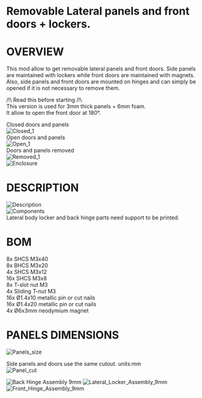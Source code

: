 # Removable Lateral panels and front doors + lockers.
# OVERVIEW
This mod allow to get removable lateral panels and front doors. Side panels are maintained with lockers while front doors are maintained with magnets. Also, side panels and front doors are mounted on hinges and can simply be opened if it is not necessary to remove them.

/!\ Read this before starting /!\  
This version is used for 3mm thick panels + 6mm foam.  
It allow to open the front door at 180°.

Closed doors and panels  
![Closed_1](Images/Closed_1.jpg)  
Open doors and panels  
![Open_1](Images/Open_1.jpg)  
Doors and panels removed  
![Removed_1](Images/Removed_1.jpg)  
![Enclosure](Images/Enclosure.jpg)

# DESCRIPTION
![Description](Images/Description.jpg)  
![Components](Images/Components.jpg)  
Lateral body locker and back hinge parts need support to be printed.

# BOM
8x SHCS M3x40  
8x BHCS M3x20  
4x SHCS M3x12  
16x SHCS M3x8  
8x T-slot nut M3  
4x Sliding T-nut M3  
16x Ø1.4x10 metallic pin or cut nails  
16x Ø1.4x20 metallic pin or cut nails  
4x Ø6x3mm neodymium magnet

# PANELS DIMENSIONS
![Panels_size](Images/Panels_size.jpg)

Side panels and doors use the same cutout. units:mm  
![Panel_cut](Images/Panel_cut.jpg)


![Back Hinge Assembly 9mm](Images/Back_Hinge_Assembly_9mm.jpg)
![Lateral_Locker_Assembly_9mm](Images/Lateral_Locker_Assembly_9mm.jpg)
![Front_Hinge_Assembly_9mm](Images/Front_Hinge_Assembly_9mm.jpg)
